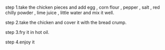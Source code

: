 step 1.take the chicken pieces and add egg , corn flour , pepper , salt , red chilly powder , lime juice ,  little water and mix it well.

step 2.take the chicken and cover it with the bread crump. 

step 3.fry it in hot oil.

step 4.enjoy it 

